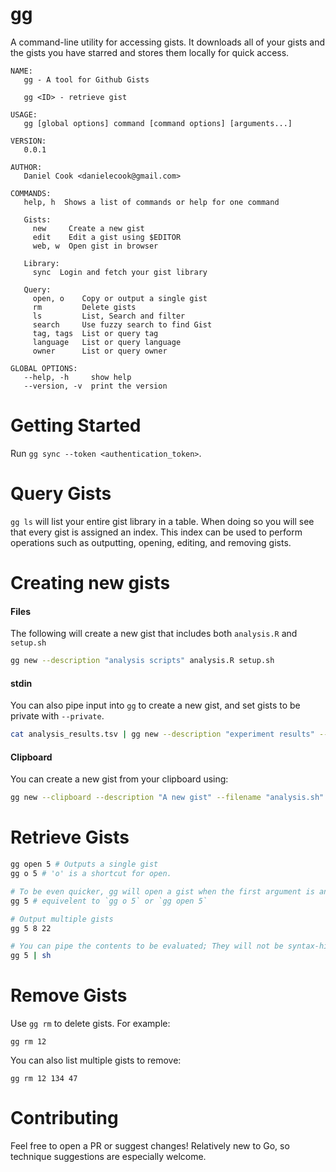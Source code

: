 # gg

A command-line utility for accessing gists. It downloads all of your gists and the gists you have starred and stores them locally for quick access.

```
NAME:
   gg - A tool for Github Gists

   gg <ID> - retrieve gist

USAGE:
   gg [global options] command [command options] [arguments...]

VERSION:
   0.0.1

AUTHOR:
   Daniel Cook <danielecook@gmail.com>

COMMANDS:
   help, h  Shows a list of commands or help for one command

   Gists:
     new     Create a new gist
     edit    Edit a gist using $EDITOR
     web, w  Open gist in browser

   Library:
     sync  Login and fetch your gist library

   Query:
     open, o    Copy or output a single gist
     rm         Delete gists
     ls         List, Search and filter
     search     Use fuzzy search to find Gist
     tag, tags  List or query tag
     language   List or query language
     owner      List or query owner

GLOBAL OPTIONS:
   --help, -h     show help
   --version, -v  print the version
```

# Getting Started

Run `gg sync --token <authentication_token>`.

# Query Gists

`gg ls` will list your entire gist library in a table. When doing so you will see that every gist is assigned an index. This index can be used to perform operations such as outputting, opening, editing, and removing gists.

# Creating new gists

#### Files

The following will create a new gist that includes both `analysis.R` and `setup.sh`

```bash
gg new --description "analysis scripts" analysis.R setup.sh 
```

#### stdin

You can also pipe input into `gg` to create a new gist, and set gists to be private with `--private`.

```bash
cat analysis_results.tsv | gg new --description "experiment results" --private
```

#### Clipboard

You can create a new gist from your clipboard using:

```bash
gg new --clipboard --description "A new gist" --filename "analysis.sh"
```
# Retrieve Gists

```bash
gg open 5 # Outputs a single gist
gg o 5 # 'o' is a shortcut for open.

# To be even quicker, gg will open a gist when the first argument is an integer.
gg 5 # equivelent to `gg o 5` or `gg open 5`

# Output multiple gists
gg 5 8 22

# You can pipe the contents to be evaluated; They will not be syntax-highlighted
gg 5 | sh
```

# Remove Gists

Use `gg rm` to delete gists. For example:

`gg rm 12`

You can also list multiple gists to remove:

`gg rm 12 134 47`

# Contributing

Feel free to open a PR or suggest changes! Relatively new to Go, so technique suggestions are especially welcome.